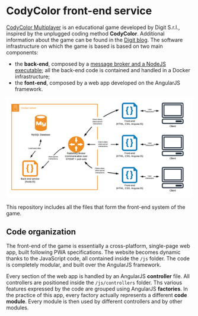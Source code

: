 # CodyColor front-end service

[CodyColor Multiplayer](https://codycolor.codemooc.net/#!/) is an educational game developed by Digit S.r.l., inspired by the unplugged coding method **CodyColor**. Additional information about the game can be found in the [Digit blog](https://digit.srl/codycolor-multiplayer-learn-by-having-fun/). The software infrastructure on which the game is based is based on two main components:

* the **back-end**, composed by a [message broker and a NodeJS executable](https://github.com/digit-srl/CodyColorServer); all the back-end code is contained and handled in a Docker infrastructure;
* the **font-end**, composed by a web app developed on the AngularJS framework.

![CodyColor Multiplayer Component Diagram](docs/CodyColorComponents.png)

This repository includes all the files that form the front-end system of the game.


## Code organization

The front-end of the game is essentially a cross-platform, single-page web app, built following PWA specifications. The website becomes dynamic thanks to the JavaScript code, all contained inside the ```/js``` folder. The code is completely modular, and built over the AngularJS framework. 

Every section of the web app is handled by an AngularJS **controller** file. All controllers are positioned inside the ```/js/controllers``` folder. Ths various features expressed by the code are grouped using AngularJS **factories**. In the practice of this app, every factory actually represents a different **code module**. Every module is then used by different controllers and by other modules.